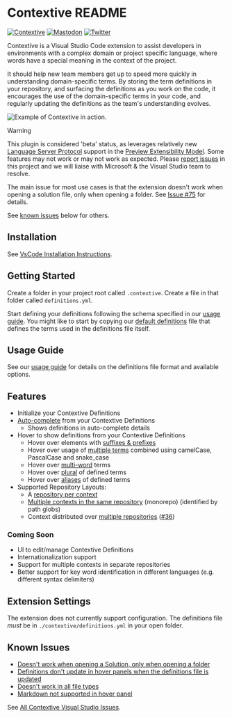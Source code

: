 # Contextive README

[![Contextive](https://github.com/dev-cycles/contextive/actions/workflows/contextive.yml/badge.svg)](https://github.com/dev-cycles/contextive/actions/workflows/contextive.yml) [![Mastodon](https://img.shields.io/mastodon/follow/111227986489537355?domain=https%3A%2F%2Ftechhub.social%2F
)](https://techhub.social/@contextive) [![Twitter](https://img.shields.io/twitter/follow/contextive_tech?label=Follow%20Contextive)](https://twitter.com/intent/follow?screen_name=contextive_tech)

Contextive is a Visual Studio Code extension to assist developers in environments with a complex domain or project specific language, where words have a special meaning in the context of the project.

It should help new team members get up to speed more quickly in understanding domain-specific terms. By storing the term definitions in your repository, and surfacing the definitions as you work on the code, it encourages the use of the domain-specific terms in your code, and regularly updating the definitions as the team's understanding evolves.

![Example of Contextive in action.](https://raw.githubusercontent.com/dev-cycles/contextive/v1.11.1/docs/wiki/images/simple-auto-complete-demo.gif)

> [!WARNING]  
> This plugin is considered 'beta' status, as leverages relatively new [Language Server Protocol](https://learn.microsoft.com/en-us/visualstudio/extensibility/visualstudio.extensibility/language-server-provider/language-server-provider?view=vs-2022) support in the [Preview Extensibility Model](https://learn.microsoft.com/en-us/visualstudio/extensibility/visualstudio.extensibility/?view=vs-2022). Some features may not work or may not work as expected. Please [report issues](https://github.com/dev-cycles/contextive/issues/new?assignees=&labels=&projects=&template=bug_report.md&title=) in this project and we will liaise with Microsoft & the Visual Studio team to resolve.
> 
> The main issue for most use cases is that the extension doesn't work when opening a solution file, only when opening a folder.  See [Issue #75](https://github.com/dev-cycles/contextive/issues/75) for details.
>
> See [known issues](#known-issues) below for others.

## Installation

See [VsCode Installation Instructions](https://raw.githubusercontent.com/dev-cycles/contextive/v1.11.1/docs/wiki/INSTALLATION.md#visual-studio-code).

## Getting Started

Create a folder in your project root called `.contextive`.  Create a file in that folder called `definitions.yml`.

Start defining your definitions following the schema specified in our [usage guide](https://github.com/dev-cycles/contextive/blob/v1.11.1/docs/wiki/USAGE.md). You might like to start by copying our [default definitions](https://github.com/dev-cycles/contextive/blob/v1.11.1/src/language-server/Contextive.LanguageServer.Tests/DefinitionsInitializationTests.Default%20Definitions.verified.txt) file that defines the terms used in the definitions file itself.

## Usage Guide

See our [usage guide](https://github.com/dev-cycles/contextive/blob/v1.11.1/docs/wiki/USAGE.md) for details on the definitions file format and available options. 

## Features

* Initialize your Contextive Definitions
* [Auto-complete](https://github.com/dev-cycles/contextive/blob/v1.11.1/docs/wiki/USAGE.md#smart-auto-complete) from your Contextive Definitions
  * Shows definitions in auto-complete details
* Hover to show definitions from your Contextive Definitions
  * Hover over elements with [suffixes & prefixes](https://github.com/dev-cycles/contextive/blob/v1.11.1/docs/wiki/USAGE.md#suffixes-and-prefixes)
  * Hover over usage of [multiple terms](https://github.com/dev-cycles/contextive/blob/v1.11.1/docs/wiki/USAGE.md#combining-two-or-more-terms) combined using camelCase, PascalCase and snake_case
  * Hover over [multi-word](https://github.com/dev-cycles/contextive/blob/v1.11.1/docs/wiki/USAGE.md#multi-word-terms) terms
  * Hover over [plural](https://github.com/dev-cycles/contextive/blob/v1.11.1/docs/wiki/USAGE.md#plural-words) of defined terms
  * Hover over [aliases](https://github.com/dev-cycles/contextive/blob/v1.11.1/docs/wiki/USAGE.md#term-aliases) of defined terms
* Supported Repository Layouts:
  * A [repository per context](https://github.com/dev-cycles/contextive/blob/v1.11.1/docs/wiki/USAGE.md#multiple-bounded-contexts-repository-per-context)
  * [Multiple contexts in the same repository](https://github.com/dev-cycles/contextive/blob/v1.11.1/docs/wiki/USAGE.md#multiple-bounded-contexts-single-repository-single-root-monorepo) (monorepo) (identified by path globs)
  * Context distributed over [multiple repositories](https://github.com/dev-cycles/contextive/blob/v1.11.1/docs/wiki/USAGE.md#single-bounded-context-multiple-repositories) ([#36](https://github.com/dev-cycles/contextive/issues/36))

### Coming Soon

* UI to edit/manage Contextive Definitions
* Internationalization support
* Support for multiple contexts in separate repositories
* Better support for key word identification in different languages (e.g. different syntax delimiters)

## Extension Settings

The extension does not currently support configuration.  The definitions file _must_ be in `./contextive/definitions.yml` in your open folder.

## Known Issues

* [Doesn't work when opening a Solution, only when opening a folder](https://github.com/dev-cycles/contextive/issues/75)
* [Definitions don't update in hover panels when the definitions file is updated](https://github.com/dev-cycles/contextive/issues/79)
* [Doesn't work in all file types](https://github.com/dev-cycles/contextive/issues/78)
* [Markdown not supported in hover panel](https://github.com/dev-cycles/contextive/issues/76)

See [All Contextive Visual Studio Issues](https://github.com/dev-cycles/contextive/issues?q=is%3Aissue+is%3Aopen+label%3AVisualStudio).